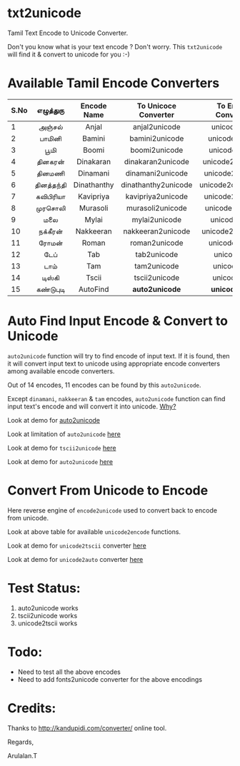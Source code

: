 txt2unicode
===========
Tamil Text Encode to Unicode Converter.

Don't you know what is your text encode ? Don't worry. This `txt2unicode` will find it & convert to unicode for you :-)


Available Tamil Encode Converters
=================================

| S.No  | எழுத்துரு | Encode Name | To Unicoce Converter | To Encode Convereter |
| ---- | :---------: | :---------: | :---------: | :---------: |
| 1 | அஞ்சல் | Anjal | anjal2unicode | unicode2anjal|
| 2 |  பாமினி | Bamini|  bamini2unicode| unicode2bamini|
| 3 | பூமி  | Boomi  |  boomi2unicode| unicode2boomi| 
| 4 | தினகரன் | Dinakaran |  dinakaran2unicode | unicode2dinakaran|
| 5 | தினமணி  | Dinamani  | dinamani2unicode  | unicode2dinamani ||
| 6 | தினத்தந்தி |Dinathanthy |  dinathanthy2unicode|unicode2dinathanthy|
| 7 |  கவிபிரியா |  Kavipriya  | kavipriya2unicode| unicode2kavipriya|
| 8 | முரசொலி | Murasoli |  murasoli2unicode | unicode2murasoli |
| 9 | மலை  |  Mylai    |mylai2unicode      | unicode2mylai|
| 10| நக்கீரன்  |Nakkeeran|     nakkeeran2unicode| unicode2nakkeeran|
| 11| ரோமன்   | Roman   | roman2unicode  | unicode2roman |
| 12| டேப்    | Tab  | tab2unicode  | unicode2tab|
| 13| டாம்   |  Tam  |tam2unicode | unicode2tam|
| 14| டிஸ்கி |Tscii  |    tscii2unicode|   unicode2tscii|
| 15| கண்டுபுடி| AutoFind | **auto2unicode**|       **unicode2auto**           |


Auto Find Input Encode & Convert to Unicode
===========================================

  `auto2unicode` function will try to find encode of input text. If it is found, then it will convert input text to unicode using appropriate encode converters among available encode converters.
  
  Out of 14 encodes, 11 encodes can be found by this `auto2unicode`. 
  
  Except `dinamani`, `nakkeeran` & `tam` encodes, `auto2unicode` function can find input text's encode and will convert it into unicode. [Why?](example/encodes_chars/README.md)
  
  Look at demo for [auto2unicode](example/demo_auto2utf8.py)
  
  Look at limitation of `auto2unicode` [here](example/encodes_chars/README.md)
  
  Look at demo for `tscii2unicode` [here](example/demo_tscii2utf8.py)
  
  Look at demo for `auto2unicode` [here](example/demo_auto2utf8.py)
  
  
Convert From Unicode to Encode
==============================
  Here reverse engine of `encode2unicode` used to convert back to encode from unicode.
  
  Look at above table for available `unicode2encode` functions.
  
  Look at demo for `unicode2tscii` converter [here](example/demo_utf8_2_tscii.py)
  
  Look at demo for `unicode2auto` converter [here](example/demo_utf8_2_auto.py)
  

Test Status:
===========
  1. auto2unicode works
  2. tscii2unicode works
  3. unicode2tscii works
   


Todo:
====
  * Need to test all the above encodes
  * Need to add fonts2unicode converter for the above encodings
  

Credits:
=======
  Thanks to http://kandupidi.com/converter/ online tool.
  
Regards,

Arulalan.T
  
